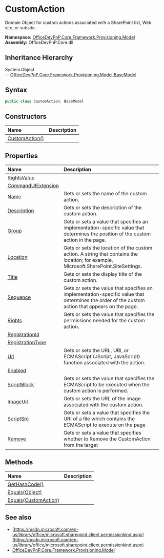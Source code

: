 # CustomAction
Domain Object for custom actions  associated with a SharePoint list, Web site, or subsite.  

**Namespace:** [OfficeDevPnP.Core.Framework.Provisioning.Model](OfficeDevPnP.Core.Framework.Provisioning.Model.md)  
**Assembly:** OfficeDevPnP.Core.dll  
## Inheritance Hierarchy
System.Object  
-- [OfficeDevPnP.Core.Framework.Provisioning.Model.BaseModel](OfficeDevPnP.Core.Framework.Provisioning.Model.BaseModel.md)
## Syntax
```C#
public class CustomAction: BaseModel
```
## Constructors
|**Name**|**Description**|
|:-----|:-----|
| [CustomAction()](OfficeDevPnP.Core.Framework.Provisioning.Model.CustomAction.ctor1.md) | 
## Properties
|**Name**|**Description**|
|:-----|:-----|
| [RightsValue](OfficeDevPnP.Core.Framework.Provisioning.Model.CustomAction.RightsValue.md) | 
| [CommandUIExtension](OfficeDevPnP.Core.Framework.Provisioning.Model.CustomAction.CommandUIExtension.md) | 
| [Name](OfficeDevPnP.Core.Framework.Provisioning.Model.CustomAction.Name.md) | Gets or sets the name of the custom action.
| [Description](OfficeDevPnP.Core.Framework.Provisioning.Model.CustomAction.Description.md) | Gets or sets the description of the custom action.
| [Group](OfficeDevPnP.Core.Framework.Provisioning.Model.CustomAction.Group.md) | Gets or sets a value that specifies an implementation-specific value that determines the position of the custom action in the page.
| [Location](OfficeDevPnP.Core.Framework.Provisioning.Model.CustomAction.Location.md) | Gets or sets the location of the custom action. A string that contains the location; for example, Microsoft.SharePoint.SiteSettings.
| [Title](OfficeDevPnP.Core.Framework.Provisioning.Model.CustomAction.Title.md) | Gets or sets the display title of the custom action.
| [Sequence](OfficeDevPnP.Core.Framework.Provisioning.Model.CustomAction.Sequence.md) | Gets or sets the value that specifies an implementation-specific value that determines the order of the custom action that appears on the page.
| [Rights](OfficeDevPnP.Core.Framework.Provisioning.Model.CustomAction.Rights.md) | Gets or sets the value that specifies the permissions needed for the custom action.
| [RegistrationId](OfficeDevPnP.Core.Framework.Provisioning.Model.CustomAction.RegistrationId.md) | 
| [RegistrationType](OfficeDevPnP.Core.Framework.Provisioning.Model.CustomAction.RegistrationType.md) | 
| [Url](OfficeDevPnP.Core.Framework.Provisioning.Model.CustomAction.Url.md) | Gets or sets the URL, URI, or ECMAScript (JScript, JavaScript) function associated with the action.
| [Enabled](OfficeDevPnP.Core.Framework.Provisioning.Model.CustomAction.Enabled.md) | 
| [ScriptBlock](OfficeDevPnP.Core.Framework.Provisioning.Model.CustomAction.ScriptBlock.md) | Gets or sets the value that specifies the ECMAScript to be executed when the custom action is performed.
| [ImageUrl](OfficeDevPnP.Core.Framework.Provisioning.Model.CustomAction.ImageUrl.md) | Gets or sets the URL of the image associated with the custom action.
| [ScriptSrc](OfficeDevPnP.Core.Framework.Provisioning.Model.CustomAction.ScriptSrc.md) | Gets or sets a value that specifies the URI of a file which contains the ECMAScript to execute on the page
| [Remove](OfficeDevPnP.Core.Framework.Provisioning.Model.CustomAction.Remove.md) | Gets or sets a value that specifies whether to Remove the CustomAction from the target
## Methods
|**Name**|**Description**|
|:-----|:-----|
| [GetHashCode()](OfficeDevPnP.Core.Framework.Provisioning.Model.CustomAction.1C6872BD.md) | 
| [Equals(Object)](OfficeDevPnP.Core.Framework.Provisioning.Model.CustomAction.3520DDBB.md) | 
| [Equals(CustomAction)](OfficeDevPnP.Core.Framework.Provisioning.Model.CustomAction.41D3EF4C.md) | 
## See also
- [https://msdn.microsoft.com/en-us/library/office/microsoft.sharepoint.client.permissionkind.aspx](https://msdn.microsoft.com/en-us/library/office/microsoft.sharepoint.client.permissionkind.aspx)
- [OfficeDevPnP.Core.Framework.Provisioning.Model](OfficeDevPnP.Core.Framework.Provisioning.Model.md)
